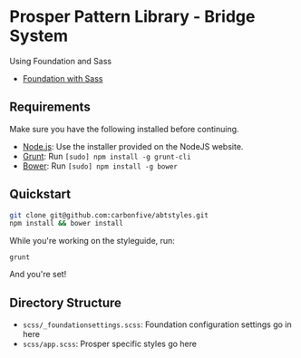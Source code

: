 # Prosper Pattern Library - Bridge System

Using Foundation and Sass
  * [Foundation with Sass](http://foundation.zurb.com/docs/sass.html)

## Requirements

Make sure you have the following installed before continuing.

  * [Node.js](http://nodejs.org): Use the installer provided on the NodeJS website.
  * [Grunt](http://gruntjs.com/): Run `[sudo] npm install -g grunt-cli`
  * [Bower](http://bower.io): Run `[sudo] npm install -g bower`

## Quickstart

```bash
git clone git@github.com:carbonfive/abtstyles.git
npm install && bower install
```

While you're working on the styleguide, run:

`grunt`

And you're set!

## Directory Structure

  * `scss/_foundationsettings.scss`: Foundation configuration settings go in here
  * `scss/app.scss`: Prosper specific styles go here
